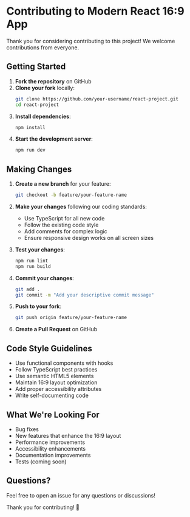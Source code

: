 # Contributing to Modern React 16:9 App

Thank you for considering contributing to this project! We welcome contributions from everyone.

## Getting Started

1. **Fork the repository** on GitHub
2. **Clone your fork** locally:
   ```bash
   git clone https://github.com/your-username/react-project.git
   cd react-project
   ```
3. **Install dependencies**:
   ```bash
   npm install
   ```
4. **Start the development server**:
   ```bash
   npm run dev
   ```

## Making Changes

1. **Create a new branch** for your feature:
   ```bash
   git checkout -b feature/your-feature-name
   ```

2. **Make your changes** following our coding standards:
   - Use TypeScript for all new code
   - Follow the existing code style
   - Add comments for complex logic
   - Ensure responsive design works on all screen sizes

3. **Test your changes**:
   ```bash
   npm run lint
   npm run build
   ```

4. **Commit your changes**:
   ```bash
   git add .
   git commit -m "Add your descriptive commit message"
   ```

5. **Push to your fork**:
   ```bash
   git push origin feature/your-feature-name
   ```

6. **Create a Pull Request** on GitHub

## Code Style Guidelines

- Use functional components with hooks
- Follow TypeScript best practices
- Use semantic HTML5 elements
- Maintain 16:9 layout optimization
- Add proper accessibility attributes
- Write self-documenting code

## What We're Looking For

- Bug fixes
- New features that enhance the 16:9 layout
- Performance improvements
- Accessibility enhancements
- Documentation improvements
- Tests (coming soon)

## Questions?

Feel free to open an issue for any questions or discussions!

Thank you for contributing! 🎉
